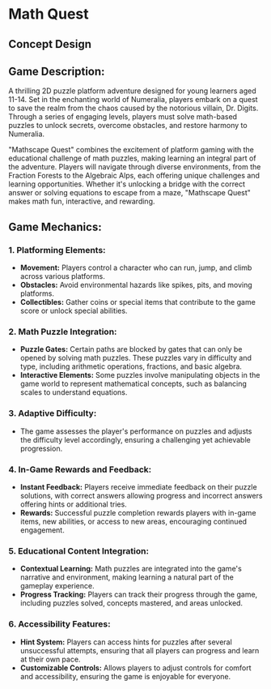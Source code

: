 # Math Quest

## Concept Design


## Game Description:

A thrilling 2D puzzle platform adventure designed for young learners aged 11-14. Set in the enchanting world of Numeralia, players embark on a quest to save the realm from the chaos caused by the notorious villain, Dr. Digits. Through a series of engaging levels, players must solve math-based puzzles to unlock secrets, overcome obstacles, and restore harmony to Numeralia.

"Mathscape Quest" combines the excitement of platform gaming with the educational challenge of math puzzles, making learning an integral part of the adventure. Players will navigate through diverse environments, from the Fraction Forests to the Algebraic Alps, each offering unique challenges and learning opportunities. Whether it's unlocking a bridge with the correct answer or solving equations to escape from a maze, "Mathscape Quest" makes math fun, interactive, and rewarding.

## Game Mechanics:

### 1\. Platforming Elements:

-   **Movement:** Players control a character who can run, jump, and climb across various platforms.
-   **Obstacles:** Avoid environmental hazards like spikes, pits, and moving platforms.
-   **Collectibles:** Gather coins or special items that contribute to the game score or unlock special abilities.

### 2\. Math Puzzle Integration:

-   **Puzzle Gates:** Certain paths are blocked by gates that can only be opened by solving math puzzles. These puzzles vary in difficulty and type, including arithmetic operations, fractions, and basic algebra.
-   **Interactive Elements:** Some puzzles involve manipulating objects in the game world to represent mathematical concepts, such as balancing scales to understand equations.

### 3\. Adaptive Difficulty:

-   The game assesses the player's performance on puzzles and adjusts the difficulty level accordingly, ensuring a challenging yet achievable progression.

### 4\. In-Game Rewards and Feedback:

-   **Instant Feedback:** Players receive immediate feedback on their puzzle solutions, with correct answers allowing progress and incorrect answers offering hints or additional tries.
-   **Rewards:** Successful puzzle completion rewards players with in-game items, new abilities, or access to new areas, encouraging continued engagement.

### 5\. Educational Content Integration:

-   **Contextual Learning:** Math puzzles are integrated into the game's narrative and environment, making learning a natural part of the gameplay experience.
-   **Progress Tracking:** Players can track their progress through the game, including puzzles solved, concepts mastered, and areas unlocked.

### 6\. Accessibility Features:

-   **Hint System:** Players can access hints for puzzles after several unsuccessful attempts, ensuring that all players can progress and learn at their own pace.
-   **Customizable Controls:** Allows players to adjust controls for comfort and accessibility, ensuring the game is enjoyable for everyone.